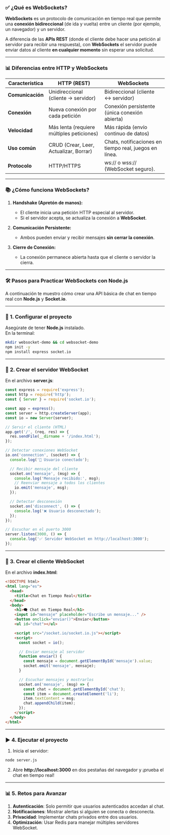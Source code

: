 ### ✅ **¿Qué es WebSockets?**

**WebSockets** es un protocolo de comunicación en tiempo real que permite una **conexión bidireccional** (de ida y vuelta) entre un cliente (por ejemplo, un navegador) y un servidor.

A diferencia de las **APIs REST** (donde el cliente debe hacer una petición al servidor para recibir una respuesta), con **WebSockets** el servidor puede enviar datos al cliente **en cualquier momento** sin esperar una solicitud.

---

### 📊 **Diferencias entre HTTP y WebSockets**

| Característica   | HTTP (REST)                               | WebSockets                                             |
| ---------------- | ----------------------------------------- | ------------------------------------------------------ |
| **Comunicación** | Unidireccional (cliente → servidor)       | Bidireccional (cliente ↔ servidor)                     |
| **Conexión**     | Nueva conexión por cada petición          | Conexión persistente (única conexión abierta)          |
| **Velocidad**    | Más lenta (requiere múltiples peticiones) | Más rápida (envío continuo de datos)                   |
| **Uso común**    | CRUD (Crear, Leer, Actualizar, Borrar)    | Chats, notificaciones en tiempo real, juegos en línea. |
| **Protocolo**    | HTTP/HTTPS                                | ws:// o wss:// (WebSocket seguro).                     |

---

### 📚 **¿Cómo funciona WebSockets?**

1. **Handshake (Apretón de manos):**

   - El cliente inicia una petición HTTP especial al servidor.
   - Si el servidor acepta, se actualiza la conexión a **WebSocket**.

2. **Comunicación Persistente:**

   - Ambos pueden enviar y recibir mensajes **sin cerrar la conexión**.

3. **Cierre de Conexión:**
   - La conexión permanece abierta hasta que el cliente o servidor la cierra.

---

### 🛠️ **Pasos para Practicar WebSockets con Node.js**

A continuación te muestro cómo crear una API básica de chat en tiempo real con **Node.js** y **Socket.io**.

---

### 📌 **1. Configurar el proyecto**

Asegúrate de tener **Node.js** instalado.  
En la terminal:

```bash
mkdir websocket-demo && cd websocket-demo
npm init -y
npm install express socket.io
```

---

### 📄 **2. Crear el servidor WebSocket**

En el archivo **server.js**:

```js
const express = require('express');
const http = require('http');
const { Server } = require('socket.io');

const app = express();
const server = http.createServer(app);
const io = new Server(server);

// Servir el cliente (HTML)
app.get('/', (req, res) => {
  res.sendFile(__dirname + '/index.html');
});

// Detectar conexiones WebSocket
io.on('connection', (socket) => {
  console.log('🔗 Usuario conectado');

  // Recibir mensaje del cliente
  socket.on('mensaje', (msg) => {
    console.log('Mensaje recibido:', msg);
    // Reenviar mensaje a todos los clientes
    io.emit('mensaje', msg);
  });

  // Detectar desconexión
  socket.on('disconnect', () => {
    console.log('❌ Usuario desconectado');
  });
});

// Escuchar en el puerto 3000
server.listen(3000, () => {
  console.log('✅ Servidor WebSocket en http://localhost:3000');
});
```

---

### 📄 **3. Crear el cliente WebSocket**

En el archivo **index.html**:

```html
<!DOCTYPE html>
<html lang="es">
  <head>
    <title>Chat en Tiempo Real</title>
  </head>
  <body>
    <h1>🗨️ Chat en Tiempo Real</h1>
    <input id="mensaje" placeholder="Escribe un mensaje..." />
    <button onclick="enviar()">Enviar</button>
    <ul id="chat"></ul>

    <script src="/socket.io/socket.io.js"></script>
    <script>
      const socket = io();

      // Enviar mensaje al servidor
      function enviar() {
        const mensaje = document.getElementById('mensaje').value;
        socket.emit('mensaje', mensaje);
      }

      // Escuchar mensajes y mostrarlos
      socket.on('mensaje', (msg) => {
        const chat = document.getElementById('chat');
        const item = document.createElement('li');
        item.textContent = msg;
        chat.appendChild(item);
      });
    </script>
  </body>
</html>
```

---

### ▶️ **4. Ejecutar el proyecto**

1. Inicia el servidor:

```bash
node server.js
```

2. Abre **http://localhost:3000** en dos pestañas del navegador y ¡prueba el chat en tiempo real!

---

### 📊 **5. Retos para Avanzar**

1. **Autenticación**: Solo permitir que usuarios autenticados accedan al chat.
2. **Notificaciones**: Mostrar alertas si alguien se conecta o desconecta.
3. **Privacidad**: Implementar chats privados entre dos usuarios.
4. **Optimización**: Usar Redis para manejar múltiples servidores WebSocket.
